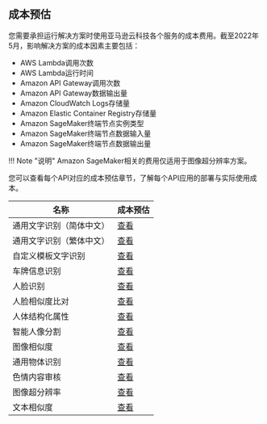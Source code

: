 ## 成本预估

您需要承担运行解决方案时使用亚马逊云科技各个服务的成本费用。截至2022年5月，影响解决方案的成本因素主要包括：

- AWS Lambda调用次数
- AWS Lambda运行时间
- Amazon API Gateway调用次数
- Amazon API Gateway数据输出量
- Amazon CloudWatch Logs存储量
- Amazon Elastic Container Registry存储量
- Amazon SageMaker终端节点实例类型
- Amazon SageMaker终端节点数据输入量
- Amazon SageMaker终端节点数据输出量

!!! Note "说明"
    Amazon SageMaker相关的费用仅适用于图像超分辨率方案。

您可以查看每个API对应的成本预估章节，了解每个API应用的部署与实际使用成本。


|    **名称**   |    **成本预估**   |
|--------------|--------------|
|通用文字识别（简体中文）|[查看](deploy-general-ocr.md#_3)|
|通用文字识别（繁体中文）|[查看](deploy-general-ocr-traditional.md#_3)|
|自定义模板文字识别|[查看](deploy-custom-ocr.md#_3)|
|车牌信息识别|[查看](deploy-car-license-plate.md#_3)|
|人脸识别|[查看](deploy-face-detection.md#_3)|
|人脸相似度比对|[查看](deploy-face-comparison.md#_3)|
|人体结构化属性|[查看](deploy-human-attribute-recognition.md#_3)|
|智能人像分割|[查看](deploy-human-image-segmentation.md#_3)|
|图像相似度|[查看](deploy-image-similarity.md#_3)|
|通用物体识别|[查看](deploy-object-recognition.md#_3)|
|色情内容审核|[查看](deploy-pornography-detection.md#_3)|
|图像超分辨率|[查看](deploy-image-super-resolution.md#_3)|
|文本相似度|[查看](deploy-text-similarity.md#_3)|
